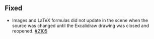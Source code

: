 ## Fixed
- Images and LaTeX formulas did not update in the scene when the source was changed until the Excalidraw drawing was closed and reopened. [#2105](https://github.com/zsviczian/obsidian-excalidraw-plugin/issues/2105)